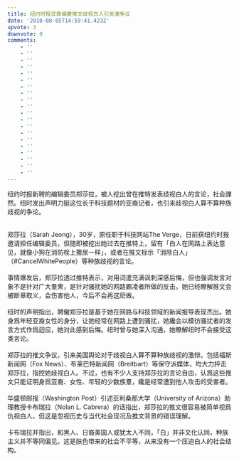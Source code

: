 ```yaml
---
title: 纽约时报亚裔编委推文歧视白人引发激争议
date: '2018-08-05T14:59:41.423Z'
upvote: 3
downvote: 0
comments:
    - ''
    - ''
    - ''
    - ''
    - ''
    - ''
    - ''
    - ''
    - ''
    - ''
    - ''
    - ''
    - ''
    - ''
    - ''
    - ''
    - ''
    - ''
    - ''
    - ''
---
```


<div class="article"><div style="">纽约时报新聘的编辑委员郑莎拉，被人挖出曾在推特发表歧视白人的言论，社会譁然。纽时发出声明力挺这位长于科技题材的亚裔记者，也引来歧视白人算不算种族歧视的争论。<br></div><p><br>郑莎拉（Sarah Jeong），30岁，原任职于科技网站The Verge，日前获纽约时报邀请担任编辑委员，但随即被挖出她过去在推特上，留有「白人在网路上表达意见，就像小狗在消防栓上撒尿一样」，或者在推文标示「消除白人」（#CancelWhitePeople）等种族歧视的言论。<br><br>事情爆发后，郑莎拉透过推特表示，对用词遣充满讽刺深感后悔，但也强调发言对象不是针对广大羣衆，是针对骚扰她的网路霸凌者所做的反击。她已经瞭解推文会被断章取义，会伤害他人，今后不会再这麽做。<br><br>纽时的声明指出，聘僱郑莎拉是基于她在网路与科技领域的新闻报导表现杰出。她身爲年轻亚裔女性的身分，让她经常在网路上遭到骚扰，她纔会以模彷骚扰者的发言方式作爲迴应，她对此感到后悔。纽时曾与她深入沟通，她瞭解纽时不会接受这类言论。<br><br>郑莎拉的推文争议，引来美国舆论对于歧视白人算不算种族歧视的激辩。包括福斯新闻网（Fox News）、布莱巴特新闻网（Breitbart）等保守派媒体，均大力抨击郑莎拉，指控她歧视白人。不过，也有不少人支持郑莎拉的言论自由，认爲这些推文只能证明身爲亚裔、女性、年轻的少数族羣，纔是经常遭到他人攻击的受害者。<br><br>华盛顿邮报（Washington Post）引述亚利桑那大学（University of Arizona）助理教授卡布瑞拉（Nolan L. Cabrera）的话指出，郑莎拉的推文很容易被简单视爲仇视白人，但这是忽视历史与当代社会现况及推文背景的错误理解。<br><br>卡布瑞拉并指出，和黑人、日裔美国人或犹太人不同，「白」并非文化认同，种族主义并不等同偏见。这是肤色带来的社会不平等，从来没有一个压迫白人的社会结构。</p></div>
